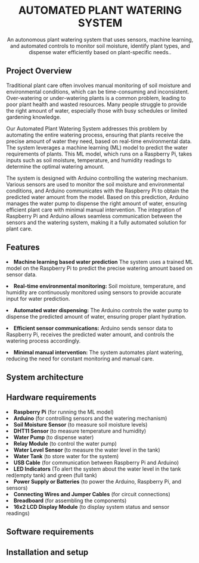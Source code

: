 <h1 align="center">AUTOMATED PLANT WATERING SYSTEM</h1>
<p align="center">An autonomous plant watering system that uses sensors, machine learning, and automated controls to monitor soil moisture, identify plant types, and dispense water efficiently based on plant-specific needs..</p>

<h2>Project Overview</h2>
<p>
  Traditional plant care often involves manual monitoring of soil moisture and environmental conditions, which can be time-consuming and inconsistent. Over-watering or under-watering plants is a common problem, leading to poor plant health and wasted resources. Many people struggle to provide the right amount of water, especially those with busy schedules or limited gardening knowledge.
</p>
<p>
Our Automated Plant Watering System addresses this problem by automating the entire watering process, ensuring that plants receive the precise amount of water they need, based on real-time environmental data. The system leverages a machine learning (ML) model to predict the water requirements of plants. This ML model, which runs on a Raspberry Pi, takes inputs such as soil moisture, temperature, and humidity readings to determine the optimal watering amount.
</p>
<p>
The system is designed with Arduino controlling the watering mechanism. Various sensors are used to monitor the soil moisture and environmental conditions, and Arduino communicates with the Raspberry Pi to obtain the predicted water amount from the model. Based on this prediction, Arduino manages the water pump to dispense the right amount of water, ensuring efficient plant care with minimal manual intervention. The integration of Raspberry Pi and Arduino allows seamless communication between the sensors and the watering system, making it a fully automated solution for plant care.
</p>
<h2>Features</h2>
<p>
<li><strong>Machine learning based water prediction</strong>
The system uses a trained ML model on the Raspberry Pi to predict the precise watering amount based on sensor data.
</p>
<p>
<li><strong>Real-time environmental monitoring:</strong>
Soil moisture, temperature, and humidity are continuously monitored using sensors to provide accurate input for water prediction.
</p>
<p>
<li><strong>Automated water dispensing:</strong>
The Arduino controls the water pump to dispense the predicted amount of water, ensuring proper plant hydration.
</p>
<p>
<li><strong>Efficient sensor communications:</strong>
Arduino sends sensor data to Raspberry Pi, receives the predicted water amount, and controls the watering process accordingly.
</p>
<p>
<li><strong>Minimal manual intervention:</strong>
The system automates plant watering, reducing the need for constant monitoring and manual care.
</p>

<h2>System architecture</h2>
<p>
<h2>Hardware requirements</h2>
<p>
<li><strong>Raspberry Pi</strong> (for running the ML model)
<li><strong>Arduino</strong>  (for controlling sensors and the watering mechanism)
<li><strong>Soil Moisture Sensor</strong>  (to measure soil moisture levels)
<li><strong>DHT11 Sensor </strong> (to measure temperature and humidity)
<li><strong>Water Pump </strong> (to dispense water)
<li><strong>Relay Module</strong>  (to control the water pump)
<li><strong>Water Level Sensor </strong> (to measure the water level in the tank)
<li><strong>Water Tank</strong>  (to store water for the system)
<li><strong>USB Cable</strong>  (for communication between Raspberry Pi and Arduino)
<li><strong>LED Indicators</strong>  (To alert the system about the water level in the tank red(empty tank) and green (full tank)
<li><strong>Power Supply or Batteries</strong>  (to power the Arduino, Raspberry Pi, and sensors)
<li><strong>Connecting Wires and Jumper Cables</strong>  (for circuit connections)
<li><strong>Breadboard</strong> (for assembling the components)
<li><strong>16x2 LCD Display Module</strong>  (to display system status and sensor readings)

<h2>Software requirements</h2>
<p>
<h2>Installation and setup</h2>
<p>
